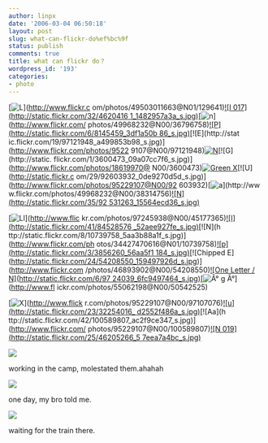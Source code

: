 ```yaml
---
author: linpx
date: '2006-03-04 06:50:18'
layout: post
slug: what-can-flickr-do%ef%bc%9f
status: publish
comments: true
title: what can flickr do？
wordpress_id: '193'
categories:
- photo
---
```


[![L](http://static.flickr.com/1/129641_9b77043d84_s.jpg)](http://www.flickr.c
om/photos/49503011663@N01/129641)[![I 017](http://static.flickr.com/32/4620416
1_1482957a3a_s.jpg)](http://www.flickr.com/photos/49998984@N00/46204161)[![n](
http://static.flickr.com/22/36796758_0865cbf48a_s.jpg)](http://www.flickr.com/
photos/49968232@N00/36796758)[![P](http://static.flickr.com/6/8145459_3df1a50b
86_s.jpg)](http://www.flickr.com/photos/49968232@N00/8145459)[![E](http://stat
ic.flickr.com/19/97121948_a499853b98_s.jpg)](http://www.flickr.com/photos/9522
9107@N00/97121948)[![N](http://static.flickr.com/19/104311536_99e0647b16_s.jpg
)](http://www.flickr.com/photos/34427470616@N01/104311536)[![G](http://static.
flickr.com/1/3600473_09a07cc7f6_s.jpg)](http://www.flickr.com/photos/18619970@
N00/3600473)[![Green X](http://static.flickr.com/4/5343222_d2dfe09c6b_s.jpg)](
http://www.flickr.com/photos/83234981@N00/5343222)[![U](http://static.flickr.c
om/29/92603932_0de9270d5d_s.jpg)](http://www.flickr.com/photos/95229107@N00/92
603932)[![a](http://static.flickr.com/26/38314756_0c7f8fdb6e_s.jpg)](http://ww
w.flickr.com/photos/49968232@N00/38314756)[![N](http://static.flickr.com/35/92
531263_15564ecd36_s.jpg)](http://www.flickr.com/photos/49968232@N00/92531263)

  
  
  
  
  
[![Ll](http://static.flickr.com/29/45177365_3f55f7634b_s.jpg)](http://www.flic
kr.com/photos/97245938@N00/45177365)[![I](http://static.flickr.com/41/84528576
_52aee927fe_s.jpg)](http://www.flickr.com/photos/26801567@N00/84528576)[![N](h
ttp://static.flickr.com/8/10739758_5aa3b88a1f_s.jpg)](http://www.flickr.com/ph
otos/34427470616@N01/10739758)[![p](http://static.flickr.com/3/3856260_56aa5f1
184_s.jpg)](http://www.flickr.com/photos/12037949663@N01/3856260)[![Chipped E]
(http://static.flickr.com/24/54208550_159497926d_s.jpg)](http://www.flickr.com
/photos/46893902@N00/54208550)[![One Letter / N](http://static.flickr.com/6/97
24039_6fc9497464_s.jpg)](http://www.flickr.com/photos/75331177@N00/9724039)[![
Â° g Â°](http://static.flickr.com/25/50542525_5c90b00fa9_s.jpg)](http://www.fl
ickr.com/photos/55062198@N00/50542525)

[![X](http://static.flickr.com/28/97107076_c9e49c063a_s.jpg)](http://www.flick
r.com/photos/95229107@N00/97107076)[![u](http://static.flickr.com/23/32254016_
d2552f486a_s.jpg)](http://www.flickr.com/photos/49968232@N00/32254016)[![Aa](h
ttp://static.flickr.com/42/100589807_ac2f9ce347_s.jpg)](http://www.flickr.com/
photos/95229107@N00/100589807)[![N 019](http://static.flickr.com/25/46205266_5
7eea7a4bc_s.jpg)](http://www.flickr.com/photos/49998984@N00/46205266)

  
  
  

![](http://static.flickr.com/37/107848204_45bdfef45a.jpg?v=0)

working in the camp, molestated them.ahahah

  
  

![](http://static.flickr.com/48/107848010_bc5ddcd960.jpg?v=0)

  
one day, my bro told me.

  
  

![](http://static.flickr.com/36/107413833_96a6abdd26.jpg?v=0)

waiting for the train there.

  

  
  

